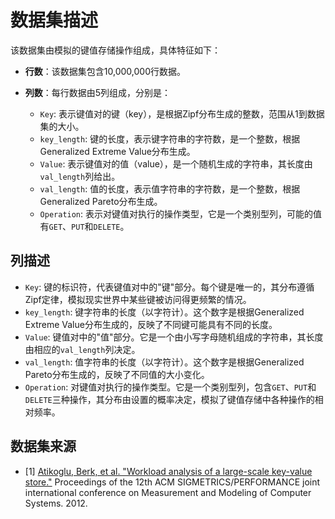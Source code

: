 # 数据集描述

该数据集由模拟的键值存储操作组成，具体特征如下：

- **行数**：该数据集包含10,000,000行数据。
- **列数**：每行数据由5列组成，分别是：

  - `Key`: 表示键值对的键（key），是根据Zipf分布生成的整数，范围从1到数据集的大小。
  - `key_length`: 键的长度，表示键字符串的字符数，是一个整数，根据Generalized Extreme Value分布生成。
  - `Value`: 表示键值对的值（value），是一个随机生成的字符串，其长度由`val_length`列给出。
  - `val_length`: 值的长度，表示值字符串的字符数，是一个整数，根据Generalized Pareto分布生成。
  - `Operation`: 表示对键值对执行的操作类型，它是一个类别型列，可能的值有`GET`、`PUT`和`DELETE`。

## 列描述

- `Key`: 键的标识符，代表键值对中的"键"部分。每个键是唯一的，其分布遵循Zipf定律，模拟现实世界中某些键被访问得更频繁的情况。
- `key_length`: 键字符串的长度（以字符计）。这个数字是根据Generalized Extreme Value分布生成的，反映了不同键可能具有不同的长度。
- `Value`: 键值对中的"值"部分。它是一个由小写字母随机组成的字符串，其长度由相应的`val_length`列决定。
- `val_length`: 值字符串的长度（以字符计）。这个数字是根据Generalized Pareto分布生成的，反映了不同值的大小变化。
- `Operation`: 对键值对执行的操作类型。它是一个类别型列，包含`GET`、`PUT`和`DELETE`三种操作，其分布由设置的概率决定，模拟了键值存储中各种操作的相对频率。

## 数据集来源
- [1] [Atikoglu, Berk, et al. "Workload analysis of a large-scale key-value store."](https://d1wqtxts1xzle7.cloudfront.net/79389509/Workload_analysis_of_a_large-scale_key-v20220122-13612-2f4q3v.pdf?1642899357=&response-content-disposition=inline%3B+filename%3DWorkload_analysis_of_a_large_scale_key_v.pdf&Expires=1704305115&Signature=K6Hf2HYwo1H8Fu~n4gjCdsyaXKeE~OmX3GWGjx08ImCS8tHUc4ridqdms~skDNXkhmI9rfheVm1mfanP9NNlhhc-UK2eq0Piq2Si4REv-3rH~Nvb7KN7t-JzX40q3T71jzKpo7Mf2FES-WJG2CIh4seU~v3tdKgdKHnStFcikGrTSa2WLYvjy71xaQBMyRXNGsrwB~JaxmxrgBWlneSsWKG4KAMnk4hH-pESrXa-RkC3YNtmtHk~bEuqHA8BvlSvgratPBkdVudLNRRFB-pOj-ZuM6kM7sDQPsVS68ia0mncDAECaEtjNJB2bmTd3ydkknUuHz5l7ZZiNH-Mh~DBFw__&Key-Pair-Id=APKAJLOHF5GGSLRBV4ZA) Proceedings of the 12th ACM SIGMETRICS/PERFORMANCE joint international conference on Measurement and Modeling of Computer Systems. 2012.
